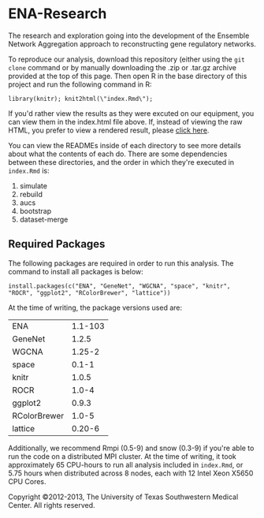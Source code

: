 ENA-Research
============

The research and exploration going into the development of the Ensemble Network Aggregation approach to reconstructing gene regulatory networks.

To reproduce our analysis, download this repository (either using the `git clone` command or by manually downloading the .zip or .tar.gz archive provided at the top of this page. Then open R in the base directory of this project and run the following command in R:

    library(knitr); knit2html(\"index.Rmd\");

If you'd rather view the results as they were excuted on our equipment, you can view them in the index.html file above. If, instead of viewing the raw HTML, you prefer to view a rendered result, please [click here](http://htmlpreview.github.com/?https://github.com/QBRC/ENA-Research/blob/master/index.html).

You can view the READMEs inside of each directory to see more details about what the contents of each do. There are some dependencies between these directories, and the order in which they're executed in `index.Rmd` is:

1. simulate
2. rebuild
3. aucs
4. bootstrap
5. dataset-merge

## Required Packages

The following packages are required in order to run this analysis. The command to install all packages is below:

    install.packages(c("ENA", "GeneNet", "WGCNA", "space", "knitr", "ROCR", "ggplot2", "RColorBrewer", "lattice"))

At the time of writing, the package versions used are:

<table>
  <tr>
    <td>ENA</td><td>1.1-103</td>
  </tr>
  <tr>
    <td>GeneNet</td><td>1.2.5</td>
  </tr>
  <tr>
    <td>WGCNA</td><td>1.25-2</td>
  </tr>
  <tr>
    <td>space</td><td>0.1-1</td>
  </tr>
  <tr>
    <td>knitr</td><td>1.0.5</td>
  </tr>
  <tr>
    <td>ROCR</td><td>1.0-4</td>
  </tr>
  <tr>
    <td>ggplot2</td><td>0.9.3</td>
  </tr>
  <tr>
    <td>RColorBrewer</td><td>1.0-5</td>
  </tr>
  <tr>
    <td>lattice</td><td>0.20-6</td>
  </tr>
</table>
    
Additionally, we recommend Rmpi (0.5-9) and snow (0.3-9) if you're able to run the code on a distributed MPI cluster. At the time of writing, it took approximately 65 CPU-hours to run all analysis included in `index.Rmd`, or 5.75 hours when distributed across 8 nodes, each with 12 Intel Xeon X5650 CPU Cores.    

Copyright ©2012-2013, The University of Texas Southwestern Medical Center.  All rights reserved.
